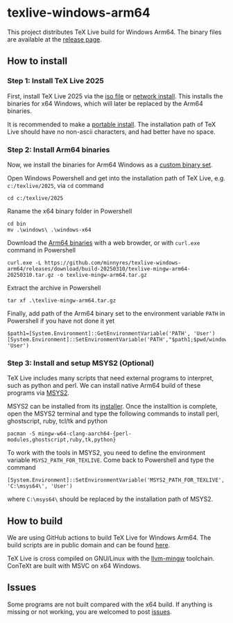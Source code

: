 # texlive-windows-arm64

This project distributes TeX Live build for Windows Arm64. The binary files are available at the [release page](https://github.com/minnyres/texlive-windows-arm64/releases).

## How to install
### Step 1: Install TeX Live 2025

First, install TeX Live 2025 via the [iso file](https://mirrors.ctan.org/systems/texlive/Images) or [network install](https://tug.org/texlive/acquire-netinstall.html). This installs the binaries for x64 Windows, which will later be replaced by the Arm64 binaries.

It is recommended to make a [portable install](https://tex.stackexchange.com/questions/381094/how-to-install-a-portable-tex-live-in-windows). The installation path of TeX Live should have no non-ascii characters, and had better have no space. 

### Step 2: Install Arm64 binaries

Now, we install the binaries for Arm64 Windows as a [custom binary set](https://tug.org/texlive/custom-bin.html).

Open Windows Powershell and get into the installation path of TeX Live, e.g. `c:/texlive/2025`, via `cd` command
```
cd c:/texlive/2025
```
Raname the x64 binary folder in Powershell
```
cd bin
mv .\windows\ .\windows-x64
```
Download the [Arm64 binaries](https://github.com/minnyres/texlive-windows-arm64/releases/download/build-20250310/texlive-mingw-arm64-20250310.tar.gz) with a web browder, or with `curl.exe` command in Powershell
``` 
curl.exe -L https://github.com/minnyres/texlive-windows-arm64/releases/download/build-20250310/texlive-mingw-arm64-20250310.tar.gz -o texlive-mingw-arm64.tar.gz
```
Extract the archive in Powershell
```
tar xf .\texlive-mingw-arm64.tar.gz
```
Finally, add path of the Arm64 binary set to the environment variable `PATH` in Powershell if you have not done it yet
```
$path1=[System.Environment]::GetEnvironmentVariable('PATH', 'User')
[System.Environment]::SetEnvironmentVariable('PATH',"$path1;$pwd/windows", 'User')
```
### Step 3: Install and setup MSYS2 (Optional)

TeX Live includes many scripts that need external programs to interpret, such as python and perl. We can install native Arm64 build of these programs via [MSYS2](https://www.msys2.org/).

MSYS2 can be installed from its [installer](https://www.msys2.org/docs/installer/). Once the installtion is complete, open the MSYS2 terminal and type the following commands to install perl, ghostscript, ruby, tcl/tk and python
```
pacman -S mingw-w64-clang-aarch64-{perl-modules,ghostscript,ruby,tk,python}
```
To work with the tools in MSYS2, you need to define the environment variable `MSYS2_PATH_FOR_TEXLIVE`. Come back to Powershell and type the command
```
[System.Environment]::SetEnvironmentVariable('MSYS2_PATH_FOR_TEXLIVE', 'C:\msys64\', 'User')
```
where `C:\msys64\` should be replaced by the installation path of MSYS2.


## How to build
We are using GitHub actions to build TeX Live for Windows Arm64. The build scripts are in public domain and can be found [here](https://github.com/minnyres/texlive-windows-arm64/blob/main/.github/workflows/release.yml).

TeX Live is cross compiled on GNU/Linux with the [llvm-mingw](https://github.com/mstorsjo/llvm-mingw) toolchain. ConTeXt are built with MSVC on x64 Windows. 

## Issues
Some programs are not built compared with the x64 build. If anything is missing or not working, you are welcomed to post [issues](https://github.com/minnyres/texlive-windows-arm64/issues).
